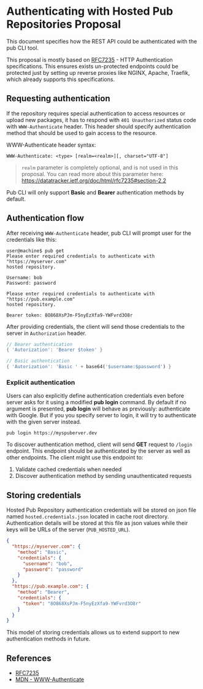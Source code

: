 Authenticating with Hosted Pub Repositories Proposal
====================================================

This document specifies how the REST API could be authenticated with the pub CLI
tool.

This proposal is mostly based on
[RFC7235](https://datatracker.ietf.org/doc/html/rfc7235) - HTTP Authentication
specifications. This ensures exists un-protected endpoints could be protected
just by setting up reverse proxies like NGINX, Apache, Traefik, which already
supports this specifications.

## Requesting authentication

If the repository requires special authentication to access resources or upload
new packages, it has to respond with `401 Unauthorized` status code with
`WWW-Authenticate` header. This header should specify authentication method that
should be used to gain access to the resource.

WWW-Authenticate header syntax:

```plain
WWW-Authenticate: <type> [realm=<realm>][, charset="UTF-8"]
```

> `realm` parameter is completely optional, and is not used in this proposal.
> You can read more about this parameter here:
> https://datatracker.ietf.org/doc/html/rfc7235#section-2.2

Pub CLI will only support **Basic** and **Bearer** authentication methods by
default.

## Authentication flow

After receiving `WWW-Authenticate` header, pub CLI will prompt user for
the credentials like this:

```plain
user@machine$ pub get
Please enter required credentials to authenticate with "https://myserver.com"
hosted repository.

Username: bob
Password: password

Please enter required credentials to authenticate with "https://pub.example.com"
hosted repository.

Bearer token: 8O868XsPJm-F5nyEzXfa9-YWFvrd3O8r
```

After providing credentials, the client will send those credentials to the
server in `Authorization` header.


```dart
// Bearer authentication
{ 'Autorization': 'Bearer $token' }

// Basic authentication
{ 'Autorization': 'Basic ' + base64('$username:$password') }
```

### Explicit authentication

Users can also explicitly define authentication credentials even before server
asks for it using a modified **pub login** command. By default if no argument is
presented, **pub login** will behave as previously: authenticate with Google.
But if you you specify server to login, it will try to authenticate with the
given server instead.

```plain
pub login https://myspuberver.dev
```

To discover authentication method, client will send **GET** request to `/login`
endpoint. This endpoint should be authenticated by the server as well as other
endpoints. The client might use this endpoint to:

1. Validate cached credentials when needed
2. Discover authentication method by sending unauthenticated requests

## Storing credentials

Hosted Pub Repository authentication credentials will be stored on json file
named `hosted.credentials.json` located in cache root directory. Authentication
details will be stored at this file as json values while their keys will be URLs
of the server (`PUB_HOSTED_URL`).

```json
{
  "https://myserver.com": {
    "method": "Basic",
    "credentials": {
      "username": "bob",
      "password": "password"
    }
  },
  "https://pub.example.com": {
    "method": "Bearer",
    "credentials": {
      "token": "8O868XsPJm-F5nyEzXfa9-YWFvrd3O8r"
    }
  }
}
```

This model of storing credentials allows us to extend support to new
authentication methods in future.

## References

- [RFC7235](https://datatracker.ietf.org/doc/html/rfc7235)
- [MDN - WWW-Authenticate](https://developer.mozilla.org/en-US/docs/Web/HTTP/Headers/WWW-Authenticate)
